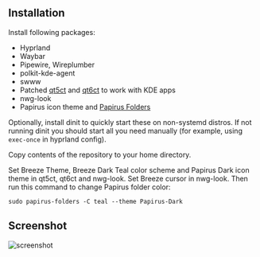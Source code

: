 ## Installation

Install following packages:

- Hyprland
- Waybar
- Pipewire, Wireplumber
- polkit-kde-agent
- swww
- Patched [qt5ct](https://aur.archlinux.org/packages/qt5ct-kde) and [qt6ct](https://aur.archlinux.org/packages/qt6ct-kde) to work with KDE apps
- nwg-look
- Papirus icon theme and [Papirus Folders](https://github.com/PapirusDevelopmentTeam/papirus-folders)

Optionally, install dinit to quickly start these on non-systemd distros. If not running dinit you should start all you need manually (for example, using `exec-once` in hyprland config).

Copy contents of the repository to your home directory.

Set Breeze Theme, Breeze Dark Teal color scheme and Papirus Dark icon theme in qt5ct, qt6ct and nwg-look. Set Breeze cursor in nwg-look. Then run this command to change Papirus folder color:
```
sudo papirus-folders -C teal --theme Papirus-Dark
```

## Screenshot

![screenshot](https://github.com/mechakotik/dots/assets/43793572/74faf007-e340-432e-8502-41e6d0b80bbb)
